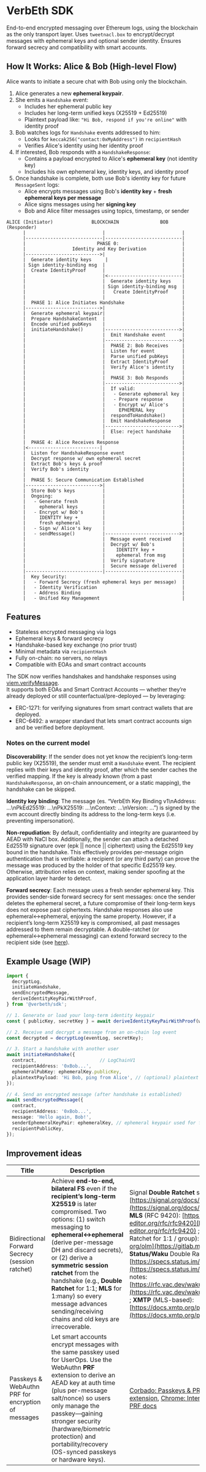 # VerbEth SDK

End-to-end encrypted messaging over Ethereum logs, using the blockchain as the only transport layer. Uses `tweetnacl.box` to encrypt/decrypt messages with ephemeral keys and optional sender identity. Ensures forward secrecy and compatibility with smart accounts.

## How It Works: Alice & Bob (High-level Flow)

Alice wants to initiate a secure chat with Bob using only the blockchain.

1. Alice generates a new **ephemeral keypair**.
2. She emits a `Handshake` event:
   - Includes her ephemeral public key
   - Includes her long-term unified keys (X25519 + Ed25519)
   - Plaintext payload like: `"Hi Bob, respond if you're online"` with identity proof
3. Bob watches logs for `Handshake` events addressed to him:
   - Looks for `keccak256("contact:0xMyAddress")` in `recipientHash`
   - Verifies Alice's identity using her identity proof
4. If interested, Bob responds with a `HandshakeResponse`:
   - Contains a payload encrypted to Alice's **ephemeral key** (not identity key)
   - Includes his own ephemeral key, identity keys, and identity proof
5. Once handshake is complete, both use Bob's identity key for future `MessageSent` logs:
   - Alice encrypts messages using Bob's **identity key** + **fresh ephemeral keys per message**
   - Alice signs messages using her **signing key**
   - Bob and Alice filter messages using topics, timestamp, or sender



```
ALICE (Initiator)              BLOCKCHAIN               BOB (Responder)
      |                            |                            |
      |----------------------------|----------------------------|
      |                          PHASE 0:                       |
      |                 Identity and Key Derivation             |
      |--------------------------->|                            |
      |  Generate identity keys     |                           |
      | Sign identity-binding msg  |                            |                            
      |  Create IdentityProof      |                            |
      |                            |<---------------------------|
      |                            |  Generate identity keys    |                            
      |                            | Sign identity-binding msg  |                         
      |                            |   Create IdentityProof     |
      |                            |                            |
      |  PHASE 1: Alice Initiates Handshake                     |
      |--------------------------->|                            |
      |  Generate ephemeral keypair|                            |
      |  Prepare HandshakeContent  |                            |
      |  Encode unified pubKeys    |                            |
      |  initiateHandshake()       |--------------------------->|
      |                            |  Emit Handshake event      |
      |                            |--------------------------->|
      |                            |  PHASE 2: Bob Receives     |
      |                            |  Listen for event          |
      |                            |  Parse unified pubKeys     |
      |                            |  Extract IdentityProof     |
      |                            |  Verify Alice's identity   |
      |                            |                            |
      |                            |  PHASE 3: Bob Responds     |
      |                            |--------------------------->|
      |                            |  If valid:                 |
      |                            |   - Generate ephemeral key |
      |                            |   - Prepare response       |
      |                            |   - Encrypt w/ Alice's     |
      |                            |     EPHEMERAL key          |
      |                            |  respondToHandshake()      |
      |                            |  Emit HandshakeResponse    |
      |                            |--------------------------->|
      |                            |  Else: reject handshake    |
      |                            |                            |
      |  PHASE 4: Alice Receives Response                       |
      |<--------------------------|                             |
      |  Listen for HandshakeResponse event                     |
      |  Decrypt response w/ own ephemeral secret               |
      |  Extract Bob's keys & proof                             |
      |  Verify Bob's identity                                  |
      |                                                         |
      |  PHASE 5: Secure Communication Established              |
      |--------------------------->|                            |
      |  Store Bob's keys          |                            |
      |  Ongoing:                  |                            |
      |   - Generate fresh         |                            |
      |     ephemeral keys         |                            |
      |   - Encrypt w/ Bob's       |                            |
      |     IDENTITY key +         |                            |
      |     fresh ephemeral        |                            |
      |   - Sign w/ Alice's key    |                            |
      |   - sendMessage()          |--------------------------->|
      |                            |  Message event received    |
      |                            |  Decrypt w/ Bob's          |
      |                            |    IDENTITY key +          |
      |                            |    ephemeral from msg      |
      |                            |  Verify signature          |
      |                            |  Secure message delivered  |
      |----------------------------|----------------------------|
      |  Key Security:                                          |
      |   - Forward Secrecy (fresh ephemeral keys per message)  |
      |   - Identity Verification                               |
      |   - Address Binding                                     |
      |   - Unified Key Management                              |
```

## Features

- Stateless encrypted messaging via logs
- Ephemeral keys & forward secrecy
- Handshake-based key exchange (no prior trust)
- Minimal metadata via `recipientHash`
- Fully on-chain: no servers, no relays
- Compatible with EOAs and smart contract accounts

The SDK now verifies handshakes and handshake responses using [viem.verifyMessage](https://viem.sh/docs/actions/public/verifyMessage).  
It supports both EOAs and Smart Contract Accounts — whether they’re already deployed or still counterfactual/pre-deployed — by leveraging:

- ERC-1271: for verifying signatures from smart contract wallets that are deployed.
- ERC-6492: a wrapper standard that lets smart contract accounts sign and be verified before deployment.

### Notes on the current model

**Discoverability**: If the sender does not yet know the recipient’s long-term public key (X25519), the sender must emit a `Handshake` event. The recipient replies with their keys and identity proof, after which the sender caches the verified mapping. If the key is already known (from a past `HandshakeResponse`, an on-chain announcement, or a static mapping), the handshake can be skipped.

**Identity key binding**: The message (es. “VerbEth Key Binding v1\nAddress: …\nPkEd25519: …\nPkX25519: …\nContext: …\nVersion: …”) is signed by the evm account directly binding its address to the long-term keys (i.e. preventing impersonation).

**Non-repudiation**: By default, confidentiality and integrity are guaranteed by AEAD with NaCl box. Additionally, the sender can attach a detached Ed25519 signature over (epk || nonce || ciphertext) using the Ed25519 key bound in the handshake. This effectively provides per-message origin authentication that is verifiable: a recipient (or any third party) can prove the message was produced by the holder of that specific Ed25519 key. Otherwise, attribution relies on context, making sender spoofing at the application layer harder to detect.

**Forward secrecy**: Each message uses a fresh sender ephemeral key. This provides sender-side forward secrecy for sent messages: once the sender deletes the ephemeral secret, a future compromise of their long-term keys does not expose past ciphertexts. Handshake responses also use ephemeral↔ephemeral, enjoying the same property. However, if a recipient’s long-term X25519 key is compromised, all past messages addressed to them remain decryptable. A double-ratchet (or ephemeral↔ephemeral messaging) can extend forward secrecy to the recipient side (see [here](#improvement-ideas)).

## Example Usage (WIP)

```ts
import {
  decryptLog,
  initiateHandshake,
  sendEncryptedMessage,
  deriveIdentityKeyPairWithProof,
} from '@verbeth/sdk';

// 1. Generate or load your long-term identity keypair
const { publicKey, secretKey } = await deriveIdentityKeyPairWithProof(walletClient);

// 2. Receive and decrypt a message from an on-chain log event
const decrypted = decryptLog(eventLog, secretKey);

// 3. Start a handshake with another user
await initiateHandshake({
  contract,                       // LogChainV1
  recipientAddress: '0xBob...',   
  ephemeralPubKey: ephemeralKey.publicKey, 
  plaintextPayload: 'Hi Bob, ping from Alice', // (optional) plaintext handshake message
});

// 4. Send an encrypted message (after handshake is established)
await sendEncryptedMessage({
  contract,                        
  recipientAddress: '0xBob...',
  message: 'Hello again, Bob!',
  senderEphemeralKeyPair: ephemeralKey, // ephemeral keypair used for forward secrecy
  recipientPublicKey,              
});
```
## Improvement ideas
| Title                                              | Description                                                                                                                                                                                                                                                                                                                                                                                                                                                                                                | Refs                                                                                                                                                                                                                                                                                                                                                                                                                                                                                                                                                                                                                                                                                                                                                                                |
| -------------------------------------------------- | ---------------------------------------------------------------------------------------------------------------------------------------------------------------------------------------------------------------------------------------------------------------------------------------------------------------------------------------------------------------------------------------------------------------------------------------------------------------------------------------------------------- | ----------------------------------------------------------------------------------------------------------------------------------------------------------------------------------------------------------------------------------------------------------------------------------------------------------------------------------------------------------------------------------------------------------------------------------------------------------------------------------------------------------------------------------------------------------------------------------------------------------------------------------------------------------------------------------------------------------------------------------------------------------------------------------- |
| Bidirectional Forward Secrecy (session ratchet)    | Achieve **end-to-end, bilateral FS** even if the **recipient’s long-term X25519** is later compromised. Two options: (1) switch messaging to **ephemeral↔ephemeral** (derive per-message DH and discard secrets), or (2) derive a **symmetric session ratchet** from the handshake (e.g., **Double Ratchet** for 1:1; **MLS** for 1\:many) so every message advances sending/receiving chains and old keys are irrecoverable. | Signal **Double Ratchet** spec (post-X3DH): [https://signal.org/docs/specifications/doubleratchet/](https://signal.org/docs/specifications/doubleratchet/) ; **MLS** (RFC 9420): [https://www.rfc-editor.org/rfc/rfc9420](https://www.rfc-editor.org/rfc/rfc9420) ; Matrix **Olm/Megolm** (Double Ratchet for 1:1 / group): [https://gitlab.matrix.org/matrix-org/olm](https://gitlab.matrix.org/matrix-org/olm) ; **Status/Waku** Double Ratchet transport: [https://specs.status.im/spec/5](https://specs.status.im/spec/5) and Waku X3DH/DR notes: [https://rfc.vac.dev/waku/standards/application/53/x3dh/](https://rfc.vac.dev/waku/standards/application/53/x3dh/) ; **XMTP** (MLS-based): [https://docs.xmtp.org/protocol/overview](https://docs.xmtp.org/protocol/overview) |
| Passkeys & WebAuthn PRF for encryption of messages | Let smart accounts encrypt messages with the same passkey used for UserOps. Use the WebAuthn **PRF** extension to derive an AEAD key at auth time (plus per-message salt/nonce) so users only manage the passkey—gaining stronger security (hardware/biometric protection) and portability/recovery (OS-synced passkeys or hardware keys).                                                                                                                                                                 | [Corbado: Passkeys & PRF](https://www.corbado.com/blog/passkeys-prf-webauthn), [W3C WebAuthn L3: PRF extension](https://www.w3.org/TR/webauthn-3/), [Chrome: Intent to Ship (PRF)](https://groups.google.com/a/chromium.org/g/blink-dev/c/iTNOgLwD2bI), [SimpleWebAuthn: PRF docs](https://simplewebauthn.dev/docs/advanced/prf)                                                                                                                                                                                                                                                                                                                                                                                                                                                    |
